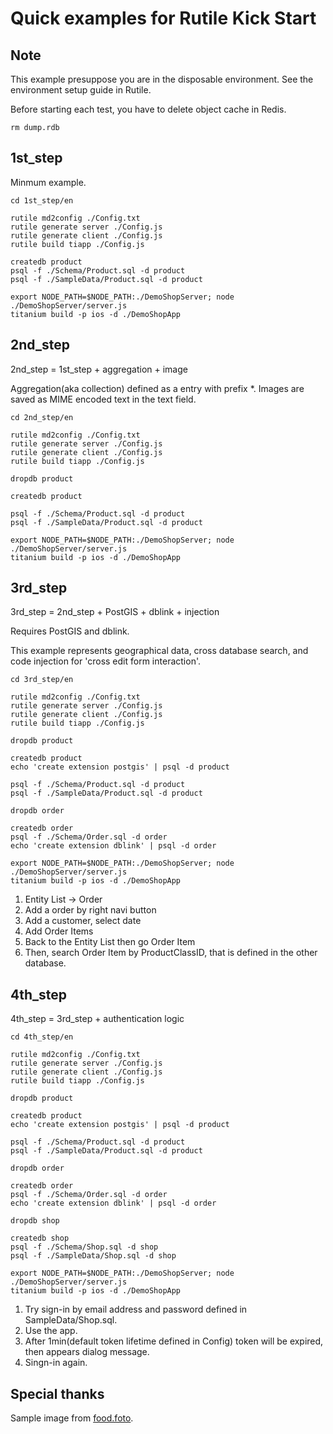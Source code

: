 
# Quick examples for Rutile Kick Start

## Note

This example presuppose you are in the disposable environment.
See the environment setup guide in Rutile.

Before starting each test, you have to delete object cache in Redis.

```
rm dump.rdb
```

## 1st_step

Minmum example.

```
cd 1st_step/en

rutile md2config ./Config.txt
rutile generate server ./Config.js
rutile generate client ./Config.js
rutile build tiapp ./Config.js

createdb product
psql -f ./Schema/Product.sql -d product
psql -f ./SampleData/Product.sql -d product

export NODE_PATH=$NODE_PATH:./DemoShopServer; node ./DemoShopServer/server.js
titanium build -p ios -d ./DemoShopApp
```

## 2nd_step

2nd_step = 1st_step + aggregation + image

Aggregation(aka collection) defined as a entry with prefix *.
Images are saved as MIME encoded text in the text field.

```
cd 2nd_step/en

rutile md2config ./Config.txt
rutile generate server ./Config.js
rutile generate client ./Config.js
rutile build tiapp ./Config.js

dropdb product

createdb product

psql -f ./Schema/Product.sql -d product
psql -f ./SampleData/Product.sql -d product

export NODE_PATH=$NODE_PATH:./DemoShopServer; node ./DemoShopServer/server.js
titanium build -p ios -d ./DemoShopApp
```

## 3rd_step

3rd_step = 2nd_step + PostGIS + dblink + injection

Requires PostGIS and dblink.

This example represents geographical data, cross database search, and code injection for 'cross edit form interaction'.

```
cd 3rd_step/en

rutile md2config ./Config.txt
rutile generate server ./Config.js
rutile generate client ./Config.js
rutile build tiapp ./Config.js

dropdb product

createdb product
echo 'create extension postgis' | psql -d product

psql -f ./Schema/Product.sql -d product
psql -f ./SampleData/Product.sql -d product

dropdb order

createdb order
psql -f ./Schema/Order.sql -d order
echo 'create extension dblink' | psql -d order

export NODE_PATH=$NODE_PATH:./DemoShopServer; node ./DemoShopServer/server.js
titanium build -p ios -d ./DemoShopApp
```

1. Entity List -> Order
2. Add a order by right navi button
3. Add a customer, select date
4. Add Order Items
5. Back to the Entity List then go Order Item
6. Then, search Order Item by ProductClassID, that is defined in the other database.


## 4th_step

4th_step = 3rd_step + authentication logic

```
cd 4th_step/en

rutile md2config ./Config.txt
rutile generate server ./Config.js
rutile generate client ./Config.js
rutile build tiapp ./Config.js

dropdb product

createdb product
echo 'create extension postgis' | psql -d product

psql -f ./Schema/Product.sql -d product
psql -f ./SampleData/Product.sql -d product

dropdb order

createdb order
psql -f ./Schema/Order.sql -d order
echo 'create extension dblink' | psql -d order

dropdb shop

createdb shop
psql -f ./Schema/Shop.sql -d shop
psql -f ./SampleData/Shop.sql -d shop

export NODE_PATH=$NODE_PATH:./DemoShopServer; node ./DemoShopServer/server.js
titanium build -p ios -d ./DemoShopApp
```

1. Try sign-in by email address and password defined in SampleData/Shop.sql.
2. Use the app.
3. After 1min(default token lifetime defined in Config) token will be expired, then appears dialog message.
5. Singn-in again.


## Special thanks

Sample image from [food.foto](http://food.foto.ne.jp).



